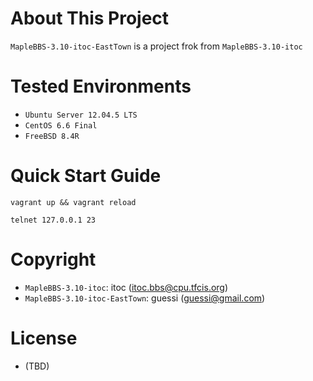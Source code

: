 # About This Project

`MapleBBS-3.10-itoc-EastTown` is a project frok from `MapleBBS-3.10-itoc`

# Tested Environments

* `Ubuntu Server 12.04.5 LTS`
* `CentOS 6.6 Final`
* `FreeBSD 8.4R`

# Quick Start Guide

```
vagrant up && vagrant reload
```

```
telnet 127.0.0.1 23
```

# Copyright

* `MapleBBS-3.10-itoc`: itoc (itoc.bbs@cpu.tfcis.org)
* `MapleBBS-3.10-itoc-EastTown`: guessi (guessi@gmail.com)

# License

* (TBD)
